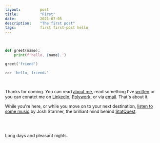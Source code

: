 ```yaml
---
layout:         post
title:          "First"
date:           2021-07-05
description:    "The first post"
tags:           first first-post hello
---
```


<br />

``` python
def greet(name):
    print(f'hello, {name}.')

greet('friend')

>>> 'hello, friend.'
```

<br />

Thanks for coming. You can read [about me](https://n-sweep.github.io/about/), read something I've [written](https://n-sweep.github.io/) or you can conatct me on [LinkedIn](https://linkedin.com/in/noah-shreve), [Polywork](https://www.polywork.com/n_sweep), or via [email](mailto:n@sweep.sh). That's about it.

While you're here, or while you move on to your next destination, [listen to some music](https://joshuastarmer.bandcamp.com/) by Josh Starmer, the brilliant mind behind [StatQuest](https://www.youtube.com/channel/UCtYLUTtgS3k1Fg4y5tAhLbw).

<br />
<br />

Long days and pleasant nights.

<br />
